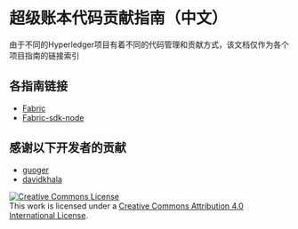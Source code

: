 # 超级账本代码贡献指南（中文）
由于不同的Hyperledger项目有着不同的代码管理和贡献方式，该文档仅作为各个项目指南的链接索引

## 各指南链接
- [Fabric](./fabric.md)
- [Fabric-sdk-node](./fabric-sdk-node.md)

## 感谢以下开发者的贡献
- [guoger](https://github.com/guoger)
- [davidkhala](https://github.com/davidkhala)

<a rel="license" href="http://creativecommons.org/licenses/by/4.0/"><img alt="Creative Commons License" style="border-width:0" src="https://i.creativecommons.org/l/by/4.0/88x31.png" /></a><br />This work is licensed under a <a rel="license" href="http://creativecommons.org/licenses/by/4.0/">Creative Commons Attribution 4.0 International License</a>.
